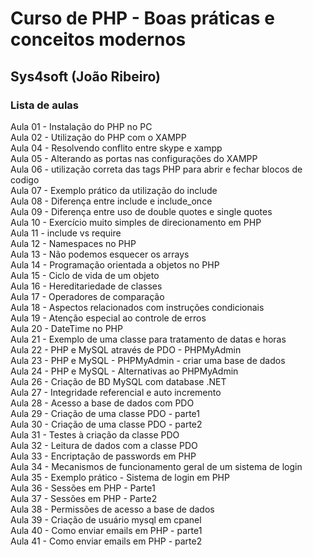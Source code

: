 # Curso de PHP - Boas práticas e conceitos modernos
## Sys4soft (João Ribeiro)
### Lista de aulas

Aula 01 - Instalação do PHP no PC  
Aula 02 - Utilização do PHP com o XAMPP  
Aula 04 - Resolvendo conflito entre skype e xampp  
Aula 05 - Alterando as portas nas configurações do XAMPP  
Aula 06 - utilização correta das tags PHP para abrir e fechar blocos de codigo  
Aula 07 - Exemplo prático da utilização do include  
Aula 08 - Diferença entre include e include_once  
Aula 09 - Diferença entre uso de double quotes e single quotes  
Aula 10 - Exercício muito simples de direcionamento em PHP  
Aula 11 - include vs require  
Aula 12 - Namespaces no PHP  
Aula 13 - Não podemos esquecer os arrays  
Aula 14 - Programação orientada a objetos no PHP  
Aula 15 - Ciclo de vida de um objeto  
Aula 16 - Hereditariedade de classes  
Aula 17 - Operadores de comparação  
Aula 18 - Aspectos relacionados com instruções condicionais  
Aula 19 - Atenção especial ao controle de erros  
Aula 20 - DateTime no PHP  
Aula 21 - Exemplo de uma classe para tratamento de datas e horas  
Aula 22 - PHP e MySQL através de PDO - PHPMyAdmin  
Aula 23 - PHP e MySQL - PHPMyAdmin - criar uma base de dados  
Aula 24 - PHP e MySQL - Alternativas ao PHPMyAdmin  
Aula 26 - Criação de BD MySQL com database .NET  
Aula 27 - Integridade referencial e auto incremento  
Aula 28 - Acesso a base de dados com PDO  
Aula 29 - Criação de uma classe PDO - parte1  
Aula 30 - Criação de uma classe PDO - parte2  
Aula 31 - Testes à criação da classe PDO  
Aula 32 - Leitura de dados com a classe PDO  
Aula 33 - Encriptação de passwords em PHP  
Aula 34 - Mecanismos de funcionamento geral de um sistema de login  
Aula 35 - Exemplo prático - Sistema de login em PHP  
Aula 36 - Sessões em PHP - Parte1  
Aula 37 - Sessões em PHP - Parte2  
Aula 38 - Permissões de acesso a base de dados  
Aula 39 - Criação de usuário mysql em cpanel  
Aula 40 - Como enviar emails em PHP - parte1  
Aula 41 - Como enviar emails em PHP - parte2  
